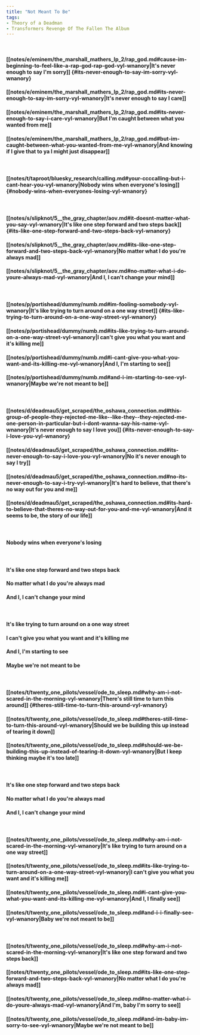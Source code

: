 ```yaml
---
title: "Not Meant To Be"
tags:
- Theory of a Deadman
- Transformers Revenge Of The Fallen The Album
---
```

&nbsp;
#### [[notes/e/eminem/the_marshall_mathers_lp_2/rap_god.md#cause-im-beginning-to-feel-like-a-rap-god-rap-god-vyl-wnanory|It's never enough to say I'm sorry]] {#its-never-enough-to-say-im-sorry-vyl-wnanory}
#### [[notes/e/eminem/the_marshall_mathers_lp_2/rap_god.md#its-never-enough-to-say-im-sorry-vyl-wnanory|It's never enough to say I care]]
#### [[notes/e/eminem/the_marshall_mathers_lp_2/rap_god.md#its-never-enough-to-say-i-care-vyl-wnanory|But I'm caught between what you wanted from me]]
#### [[notes/e/eminem/the_marshall_mathers_lp_2/rap_god.md#but-im-caught-between-what-you-wanted-from-me-vyl-wnanory|And knowing if I give that to ya I might just disappear]]
&nbsp;
#### [[notes/t/taproot/bluesky_research/calling.md#your-ccccalling-but-i-cant-hear-you-vyl-wnanory|Nobody wins when everyone's losing]] {#nobody-wins-when-everyones-losing-vyl-wnanory}
&nbsp;
#### [[notes/s/slipknot/5__the_gray_chapter/aov.md#it-doesnt-matter-what-you-say-vyl-wnanory|It's like one step forward and two steps back]] {#its-like-one-step-forward-and-two-steps-back-vyl-wnanory}
#### [[notes/s/slipknot/5__the_gray_chapter/aov.md#its-like-one-step-forward-and-two-steps-back-vyl-wnanory|No matter what I do you're always mad]]
#### [[notes/s/slipknot/5__the_gray_chapter/aov.md#no-matter-what-i-do-youre-always-mad-vyl-wnanory|And I, I can't change your mind]]
&nbsp;
#### [[notes/p/portishead/dummy/numb.md#im-fooling-somebody-vyl-wnanory|It's like trying to turn around on a one way street]] {#its-like-trying-to-turn-around-on-a-one-way-street-vyl-wnanory}
#### [[notes/p/portishead/dummy/numb.md#its-like-trying-to-turn-around-on-a-one-way-street-vyl-wnanory|I can't give you what you want and it's killing me]]
#### [[notes/p/portishead/dummy/numb.md#i-cant-give-you-what-you-want-and-its-killing-me-vyl-wnanory|And I, I'm starting to see]]
#### [[notes/p/portishead/dummy/numb.md#and-i-im-starting-to-see-vyl-wnanory|Maybe we're not meant to be]]
&nbsp;
#### [[notes/d/deadmau5/get_scraped/the_oshawa_connection.md#this-group-of-people-they-rejected-me-like--like-they--they-rejected-me-one-person-in-particular-but-i-dont-wanna-say-his-name-vyl-wnanory|It's never enough to say I love you]] {#its-never-enough-to-say-i-love-you-vyl-wnanory}
#### [[notes/d/deadmau5/get_scraped/the_oshawa_connection.md#its-never-enough-to-say-i-love-you-vyl-wnanory|No it's never enough to say I try]]
#### [[notes/d/deadmau5/get_scraped/the_oshawa_connection.md#no-its-never-enough-to-say-i-try-vyl-wnanory|It's hard to believe, that there's no way out for you and me]]
#### [[notes/d/deadmau5/get_scraped/the_oshawa_connection.md#its-hard-to-believe-that-theres-no-way-out-for-you-and-me-vyl-wnanory|And it seems to be, the story of our life]]
&nbsp;
#### Nobody wins when everyone's losing
&nbsp;
#### It's like one step forward and two steps back
#### No matter what I do you're always mad
#### And I, I can't change your mind
&nbsp;
#### It's like trying to turn around on a one way street
#### I can't give you what you want and it's killing me
#### And I, I'm starting to see
#### Maybe we're not meant to be
&nbsp;
#### [[notes/t/twenty_one_pilots/vessel/ode_to_sleep.md#why-am-i-not-scared-in-the-morning-vyl-wnanory|There's still time to turn this around]] {#theres-still-time-to-turn-this-around-vyl-wnanory}
#### [[notes/t/twenty_one_pilots/vessel/ode_to_sleep.md#theres-still-time-to-turn-this-around-vyl-wnanory|Should we be building this up instead of tearing it down]]
#### [[notes/t/twenty_one_pilots/vessel/ode_to_sleep.md#should-we-be-building-this-up-instead-of-tearing-it-down-vyl-wnanory|But I keep thinking maybe it's too late]]
&nbsp;
#### It's like one step forward and two steps back
#### No matter what I do you're always mad
#### And I, I can't change your mind
&nbsp;
#### [[notes/t/twenty_one_pilots/vessel/ode_to_sleep.md#why-am-i-not-scared-in-the-morning-vyl-wnanory|It's like trying to turn around on a one way street]]
#### [[notes/t/twenty_one_pilots/vessel/ode_to_sleep.md#its-like-trying-to-turn-around-on-a-one-way-street-vyl-wnanory|I can't give you what you want and it's killing me]]
#### [[notes/t/twenty_one_pilots/vessel/ode_to_sleep.md#i-cant-give-you-what-you-want-and-its-killing-me-vyl-wnanory|And I, I finally see]]
#### [[notes/t/twenty_one_pilots/vessel/ode_to_sleep.md#and-i-i-finally-see-vyl-wnanory|Baby we're not meant to be]]
&nbsp;
#### [[notes/t/twenty_one_pilots/vessel/ode_to_sleep.md#why-am-i-not-scared-in-the-morning-vyl-wnanory|It's like one step forward and two steps back]]
#### [[notes/t/twenty_one_pilots/vessel/ode_to_sleep.md#its-like-one-step-forward-and-two-steps-back-vyl-wnanory|No matter what I do you're always mad]]
#### [[notes/t/twenty_one_pilots/vessel/ode_to_sleep.md#no-matter-what-i-do-youre-always-mad-vyl-wnanory|And I'm, baby I'm sorry to see]]
#### [[notes/t/twenty_one_pilots/vessel/ode_to_sleep.md#and-im-baby-im-sorry-to-see-vyl-wnanory|Maybe we're not meant to be]]
